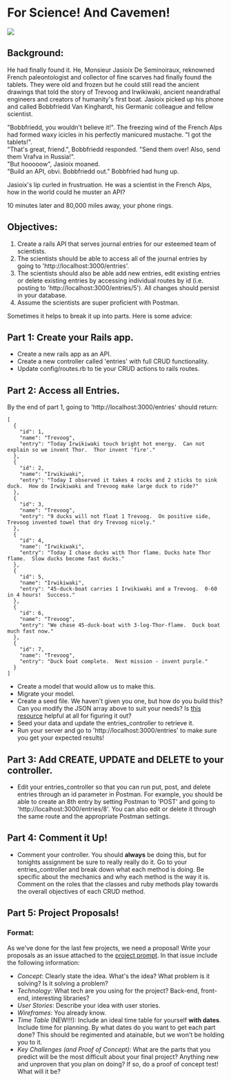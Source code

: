 # For Science!  And Cavemen!
![](https://i.giphy.com/jHvnDjWx6bx6w.gif)

## Background:
  He had finally found it.  He, Monsieur Jasioix De Seminoiraux, reknowned French paleontologist and collector of fine scarves had finally found the tablets.  They were old and frozen but he could still read the ancient drawings that told the story of Trevoog and Irwikiwaki, ancient neandrathal engineers and creators of humanity's first boat.  Jasioix picked up his phone and called Bobbfriedd Van Kinghardt, his Germanic colleague and fellow scientist.
  
  "Bobbfriedd, you wouldn't believe it!".  The freezing wind of the French Alps had formed waxy icicles in his perfectly manicured mustache. "I got the tablets!".  
  "That's great, friend.", Bobbfriedd responded.  "Send them over! Also, send them Vrafva in Russia!".  
  "But hooooow", Jasioix moaned.  
  "Build an API, obvi.  Bobbfriedd out." Bobbfried had hung up. 
  
  Jasioix's lip curled in frustruation.  He was a scientist in the French Alps, how in the world could he muster an API?
  
  10 minutes later and 80,000 miles away, your phone rings.
  

## Objectives:
1. Create a rails API that serves journal entries for our esteemed team of scientists.
2. The scientists should be able to access all of the journal entries by going to 'http://localhost:3000/entries'.
4. The scientists should also be able add new entries, edit existing entries or delete existing entries by accessing individual routes by id (i.e. posting to 'http://localhost:3000/entries/5').  All changes should persist in your database.
5. Assume the scientists are super proficient with Postman.

Sometimes it helps to break it up into parts.  Here is some advice:

## Part 1:  Create your Rails app.
* Create a new rails app as an API.
* Create a new controller called 'entries' with full CRUD functionality.
* Update config/routes.rb to tie your CRUD actions to rails routes.

## Part 2:  Access all Entries.
By the end of part 1, going to 'http://localhost:3000/entries' should return:

``` 
[
  {
    "id": 1,
    "name": "Trevoog",
    "entry": "Today Irwikiwaki touch bright hot energy.  Can not explain so we invent Thor.  Thor invent 'fire'."
  },
  {
    "id": 2,
    "name": "Irwikiwaki",
    "entry": "Today I observed it takes 4 rocks and 2 sticks to sink duck.  How do Irwikiwaki and Trevoog make large duck to ride?"
  },
  {
    "id": 3,
    "name": "Trevoog",
    "entry": "9 ducks will not float 1 Trevoog.  On positive side, Trevoog invented towel that dry Trevoog nicely."
  },
  {
    "id": 4,
    "name": "Irwikiwaki",
    "entry": "Today I chase ducks with Thor flame. Ducks hate Thor flame.  Slow ducks become fast ducks."
  },
  {
    "id": 5,
    "name": "Irwikiwaki",
    "entry": "45-duck-boat carries 1 Irwikiwaki and a Trevoog.  0-60 in 4 hours!  Success."
  },
  {
    "id": 6,
    "name": "Trevoog",
    "entry": "We chase 45-duck-boat with 3-log-Thor-flame.  Duck boat much fast now."
  },
  {
    "id": 7,
    "name": "Trevoog",
    "entry": "Duck boat complete.  Next mission - invent purple."
  }
]
```

* Create a model that would allow us to make this.
* Migrate your model.
* Create a seed file.  We haven't given you one, but how do you build this?  Can you modify the JSON array above to suit your needs?  Is [this resource](http://www.xyzpub.com/en/ruby-on-rails/3.2/seed_rb.html)  helpful at all for figuring it out?
* Seed your data and update the entries_controller to retrieve it.
* Run your server and go to 'http://localhost:3000/entries' to make sure you get your expected results!

## Part 3: Add CREATE, UPDATE and DELETE to your controller.
* Edit your entries_controller so that you can run put, post, and delete entries through an id parameter in Postman.  For example, you should be able to create an 8th entry by setting Postman to 'POST' and going to 'http://localhost:3000/entries/8'.  You can also edit or delete it through the same route and the appropriate Postman settings.

## Part 4: Comment it Up!
* Comment your controller.  You should __always__ be doing this, but for tonights assignment be sure to really really do it.  Go to your entries_controller and break down what each method is doing.  Be specific about the mechanics and why each method is the way it is.  Comment on the roles that the classes and ruby methods play towards the overall objectives of each CRUD method.

## Part 5: Project Proposals!  

### Format:
As we've done for the last few projects, we need a proposal!  Write your proposals as an issue attached to the [project prompt](https://git.generalassemb.ly/wdi-nyc-60/project-4).  In that issue include the following information:

* _Concept_:  Clearly state the idea.  What's the idea?  What problem is it solving?  Is it solving a problem?
* _Technology_:  What tech are you using for the project?  Back-end, front-end, interesting libraries?
* _User Stories_: Describe your idea with user stories.
* _Wireframes_: You already know.
* _Time Table_ (NEW!!!): Include an ideal time table for yourself __with dates__.  Include time for planning.  By what dates do you want to get each part done?  This should be regimented and atainable, but we won't be holding you to it.
* _Key Challenges (and Proof of Concept)_:  What are the parts that you predict will be the most difficult about your final project?  Anything new and unproven that you plan on doing?  If so, do a proof of concept test!  What will it be?

